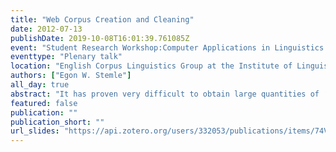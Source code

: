 ```yaml
---
title: "Web Corpus Creation and Cleaning"
date: 2012-07-13
publishDate: 2019-10-08T16:01:39.761085Z
event: "Student Research Workshop:Computer Applications in Linguistics (CSRW2012)"
eventtype: "Plenary talk"
location: "English Corpus Linguistics Group at the Institute of Linguistics and Literary Studies, Technische Universität Darmstadt, Darmstadt, DE"
authors: ["Egon W. Stemle"]
all_day: true
abstract: "It has proven very difficult to obtain large quantities of ‘traditional’ text that is not overly restricted by authorship or publishing companies and their terms of use, or other forms of intellectual property rights, is versatile – and controllable – enough in type, and hence, suitable for various scientific or commercial use-cases. [1,2,3] The growth of the World Wide Web as an information resource has been providing an alternative to large corpora of news feeds, newspaper texts, books, and other electronic versions of classic printed matters: The idea arose to gather data from the Web for it is an unprecedented and virtually inexhaustible source of authentic natural language data and offers the NLP community an opportunity to train statistical models on much larger amounts of data than was previously possible. [4,5,6] However, we observe that after crawling content from the Web the subsequent steps, namely, language identification, tokenising, lemmatising, part-of-speech tagging, indexing, etc. suffer from ’large and messy’ training corpora [. . . ] and interesting [. . . ] regularities may easily be lost among the countless duplicates, index and directory pages, Web spam, open or disguised advertising, and boilerplate [7]. The consequence is that thorough pre-processing and cleaning of Web corpora is crucial in order to obtain reliable frequency data. I will talk about Web corpora, their creation, and the necessary cleaning. [1] Adam Kilgarriff. Googleology is bad science. Comput. Linguist., 33(1):147–151, 2007 [2] Süddeutsche Zeitung Archiv – Allgemeine Geschäftsbedingungen. [3] The British National Corpus (BNC) user licence. Online Version. [4] Gregory Grefenstette and Julien Nioche. Estimation of english and non-english language use on the WWW. In In Recherche d’Information Assistée par Ordinateur (RIAO), pages 237–246, 2000 [5] Pernilla Danielsson and Martijn Wagenmakers, editors. Proceedings of Corpus Linguistics 2005, volume 1 of The Corpus Linguistics Conference Series, 2005. ISSN 1747-9398 [6] Stefan Evert. A lightweight and efficient tool for cleaning web pages. In Proceedings of the 6th International Conference on Language Resources and Evaluation (LREC 2008). [7] Daniel Bauer, Judith Degen, Xiaoye Deng, Priska Herger, Jan Gasthaus, Eugenie Giesbrecht, Lina Jansen, Christin Kalina, Thorben Krüger, Robert Märtin, Martin Schmidt, Simon Scholler, Johannes Steger, Egon Stemle, and Stefan Evert. FIASCO: Filtering the Internet by Automatic Subtree Classification, Osnabrück. In Building and Exploring Web Corpora (WAC3 - 2007) – Proceedings of the 3rd web as corpus workshop, incorporating CLEANEVAL."
featured: false
publication: ""
publication_short: ""
url_slides: "https://api.zotero.org/users/332053/publications/items/74VFGE9A/file/view"
---
```


